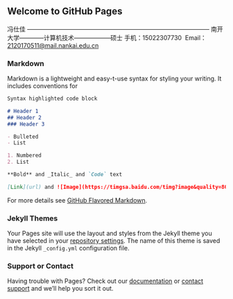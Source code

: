 ## Welcome to GitHub Pages

冯仕佳
——————————————————————————————
南开大学————计算机技术——————硕士
手机：15022307730  Email：2120170511@mail.nankai.edu.cn

### Markdown

Markdown is a lightweight and easy-t-use syntax for styling your writing. It includes conventions for

```markdown
Syntax highlighted code block

# Header 1
## Header 2
### Header 3

- Bulleted
- List

1. Numbered
2. List

**Bold** and _Italic_ and `Code` text

[Link](url) and ![Image](https://timgsa.baidu.com/timg?image&quality=80&size=b9999_10000&sec=1516615051108&di=fdc73b5fa63b9f421d7dabd44440409a&imgtype=0&src=http%3A%2F%2Fimg.zcool.cn%2Fcommunity%2F01ac4457f78dcba84a0d304fdc0a68.jpg)
```

For more details see [GitHub Flavored Markdown](https://guides.github.com/features/mastering-markdown/).

### Jekyll Themes

Your Pages site will use the layout and styles from the Jekyll theme you have selected in your [repository settings](https://github.com/fsj-cn/fsj-cn.github.com/settings). The name of this theme is saved in the Jekyll `_config.yml` configuration file.

### Support or Contact

Having trouble with Pages? Check out our [documentation](https://help.github.com/categories/github-pages-basics/) or [contact support](https://github.com/contact) and we’ll help you sort it out.
